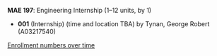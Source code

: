 **MAE 197**: Engineering Internship (1–12 units, by 1)

- **001** (Internship) (time and location TBA) by Tynan, George Robert (A03217540)

[Enrollment numbers over time](./MAE197.tsv)
